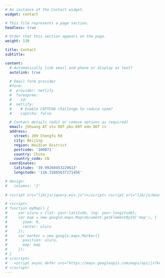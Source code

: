 ```yaml
---
# An instance of the Contact widget.
widget: contact

# This file represents a page section.
headless: true

# Order that this section appears on the page.
weight: 130

title: Contact
subtitle:

content:
  # Automatically link email and phone or display as text?
  autolink: true
  
  # Email form provider
  #form:
  #  provider: netlify
  #  formspree:
  #    id:
  #  netlify:
  #    # Enable CAPTCHA challenge to reduce spam?
  #    captcha: false

  # Contact details (edit or remove options as required)
  email: jhhuang AT stu DOT pku DOT edu DOT cn
  address:
    street: 209 Chengfu Rd
    city: Beijing
    region: Haidian District
    postcode: '100871'
    country: China
    country_code: CN
  coordinates:
    latitude: '39.99260453229613'
    longitude: '116.31665637171456'

# design:
#   columns: '2'
 
# <script src="lib/js/jquery.min.js"></script> <script src="lib/js/bootstrap.min.js"></script>

# <script>
# function myMap() {
#     var uluru = {lat: your-latitude, lng: your-longitude};
#     var map = new google.maps.Map(document.getElementById('map'), {
#       zoom: 9,
#       center: uluru
#     });
#     var marker = new google.maps.Marker({
#       position: uluru,
#       map: map
#     });
# }
# </script>
#   <script async defer src="https://maps.googleapis.com/maps/api/js?key=AIzaSyCVe9EfAXvTXXjZTqLg96iZklLOC_jyl3A&callback=initMap">
# </script>
---
```

